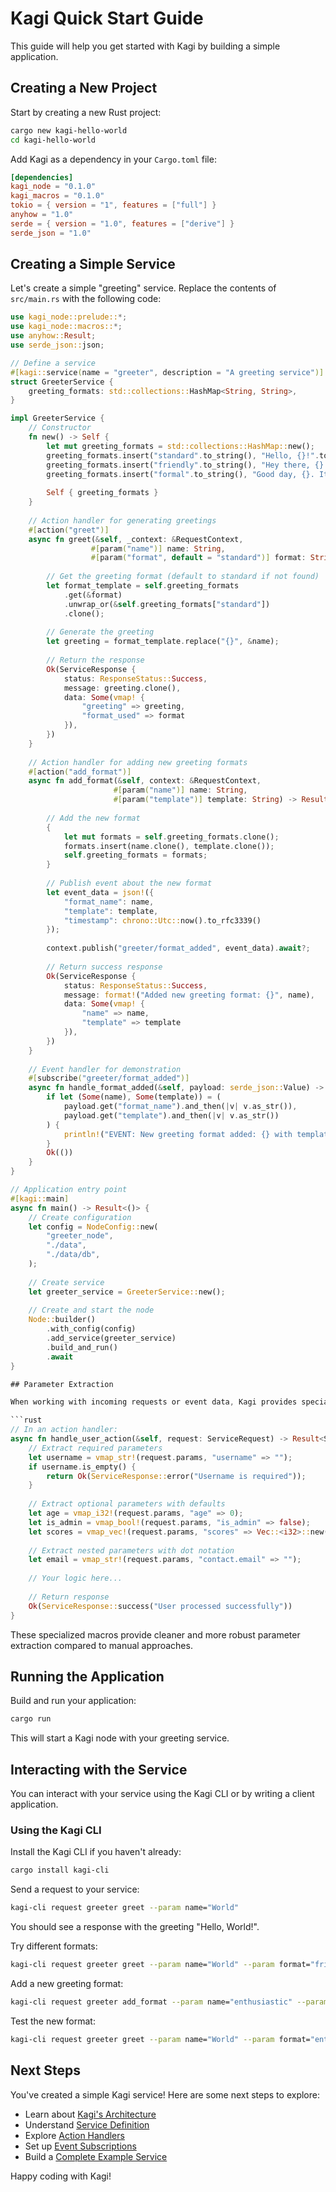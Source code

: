 # Kagi Quick Start Guide

This guide will help you get started with Kagi by building a simple application.

## Creating a New Project

Start by creating a new Rust project:

```bash
cargo new kagi-hello-world
cd kagi-hello-world
```

Add Kagi as a dependency in your `Cargo.toml` file:

```toml
[dependencies]
kagi_node = "0.1.0"
kagi_macros = "0.1.0"
tokio = { version = "1", features = ["full"] }
anyhow = "1.0"
serde = { version = "1.0", features = ["derive"] }
serde_json = "1.0"
```

## Creating a Simple Service

Let's create a simple "greeting" service. Replace the contents of `src/main.rs` with the following code:

```rust
use kagi_node::prelude::*;
use kagi_node::macros::*;
use anyhow::Result;
use serde_json::json;

// Define a service
#[kagi::service(name = "greeter", description = "A greeting service")]
struct GreeterService {
    greeting_formats: std::collections::HashMap<String, String>,
}

impl GreeterService {
    // Constructor
    fn new() -> Self {
        let mut greeting_formats = std::collections::HashMap::new();
        greeting_formats.insert("standard".to_string(), "Hello, {}!".to_string());
        greeting_formats.insert("friendly".to_string(), "Hey there, {}! How are you?".to_string());
        greeting_formats.insert("formal".to_string(), "Good day, {}. It's a pleasure to meet you.".to_string());
        
        Self { greeting_formats }
    }
    
    // Action handler for generating greetings
    #[action("greet")]
    async fn greet(&self, _context: &RequestContext, 
                  #[param("name")] name: String,
                  #[param("format", default = "standard")] format: String) -> Result<ServiceResponse> {
        
        // Get the greeting format (default to standard if not found)
        let format_template = self.greeting_formats
            .get(&format)
            .unwrap_or(&self.greeting_formats["standard"])
            .clone();
        
        // Generate the greeting
        let greeting = format_template.replace("{}", &name);
        
        // Return the response
        Ok(ServiceResponse {
            status: ResponseStatus::Success,
            message: greeting.clone(),
            data: Some(vmap! {
                "greeting" => greeting,
                "format_used" => format
            }),
        })
    }
    
    // Action handler for adding new greeting formats
    #[action("add_format")]
    async fn add_format(&self, context: &RequestContext,
                       #[param("name")] name: String,
                       #[param("template")] template: String) -> Result<ServiceResponse> {
        
        // Add the new format
        {
            let mut formats = self.greeting_formats.clone();
            formats.insert(name.clone(), template.clone());
            self.greeting_formats = formats;
        }
        
        // Publish event about the new format
        let event_data = json!({
            "format_name": name,
            "template": template,
            "timestamp": chrono::Utc::now().to_rfc3339()
        });
        
        context.publish("greeter/format_added", event_data).await?;
        
        // Return success response
        Ok(ServiceResponse {
            status: ResponseStatus::Success,
            message: format!("Added new greeting format: {}", name),
            data: Some(vmap! {
                "name" => name,
                "template" => template
            }),
        })
    }
    
    // Event handler for demonstration
    #[subscribe("greeter/format_added")]
    async fn handle_format_added(&self, payload: serde_json::Value) -> Result<()> {
        if let (Some(name), Some(template)) = (
            payload.get("format_name").and_then(|v| v.as_str()),
            payload.get("template").and_then(|v| v.as_str())
        ) {
            println!("EVENT: New greeting format added: {} with template: {}", name, template);
        }
        Ok(())
    }
}

// Application entry point
#[kagi::main]
async fn main() -> Result<()> {
    // Create configuration
    let config = NodeConfig::new(
        "greeter_node",
        "./data",
        "./data/db",
    );
    
    // Create service
    let greeter_service = GreeterService::new();
    
    // Create and start the node
    Node::builder()
        .with_config(config)
        .add_service(greeter_service)
        .build_and_run()
        .await
}

## Parameter Extraction

When working with incoming requests or event data, Kagi provides specialized macros for parameter extraction:

```rust
// In an action handler:
async fn handle_user_action(&self, request: ServiceRequest) -> Result<ServiceResponse> {
    // Extract required parameters
    let username = vmap_str!(request.params, "username" => "");
    if username.is_empty() {
        return Ok(ServiceResponse::error("Username is required"));
    }
    
    // Extract optional parameters with defaults
    let age = vmap_i32!(request.params, "age" => 0);
    let is_admin = vmap_bool!(request.params, "is_admin" => false);
    let scores = vmap_vec!(request.params, "scores" => Vec::<i32>::new());
    
    // Extract nested parameters with dot notation
    let email = vmap_str!(request.params, "contact.email" => "");
    
    // Your logic here...
    
    // Return response
    Ok(ServiceResponse::success("User processed successfully"))
}
```

These specialized macros provide cleaner and more robust parameter extraction compared to manual approaches.

## Running the Application

Build and run your application:

```bash
cargo run
```

This will start a Kagi node with your greeting service.

## Interacting with the Service

You can interact with your service using the Kagi CLI or by writing a client application.

### Using the Kagi CLI

Install the Kagi CLI if you haven't already:

```bash
cargo install kagi-cli
```

Send a request to your service:

```bash
kagi-cli request greeter greet --param name="World"
```

You should see a response with the greeting "Hello, World!".

Try different formats:

```bash
kagi-cli request greeter greet --param name="World" --param format="friendly"
```

Add a new greeting format:

```bash
kagi-cli request greeter add_format --param name="enthusiastic" --param template="WOW!!! {} !!! AMAZING!!!"
```

Test the new format:

```bash
kagi-cli request greeter greet --param name="World" --param format="enthusiastic"
```

## Next Steps

You've created a simple Kagi service! Here are some next steps to explore:

- Learn about [Kagi's Architecture](../core/architecture)
- Understand [Service Definition](../development/macros)
- Explore [Action Handlers](../services/api#action-handlers)
- Set up [Event Subscriptions](../services/api#event-system)
- Build a [Complete Example Service](getting-started/example)

Happy coding with Kagi!